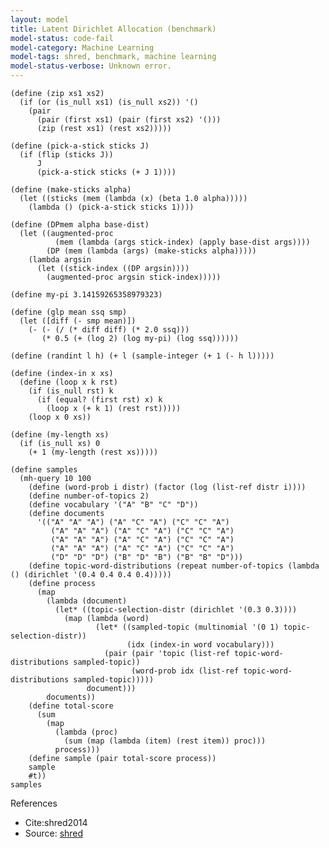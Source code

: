 ```yaml
---
layout: model
title: Latent Dirichlet Allocation (benchmark)
model-status: code-fail
model-category: Machine Learning
model-tags: shred, benchmark, machine learning
model-status-verbose: Unknown error.
---
```



    (define (zip xs1 xs2) 
      (if (or (is_null xs1) (is_null xs2)) '() 
        (pair 
          (pair (first xs1) (pair (first xs2) '()))
          (zip (rest xs1) (rest xs2)))))
    
    (define (pick-a-stick sticks J)
      (if (flip (sticks J))
          J
          (pick-a-stick sticks (+ J 1))))
    
    (define (make-sticks alpha)
      (let ((sticks (mem (lambda (x) (beta 1.0 alpha)))))
        (lambda () (pick-a-stick sticks 1))))
    
    (define (DPmem alpha base-dist)
      (let ((augmented-proc
              (mem (lambda (args stick-index) (apply base-dist args))))
            (DP (mem (lambda (args) (make-sticks alpha)))))
        (lambda argsin
          (let ((stick-index ((DP argsin))))
            (augmented-proc argsin stick-index)))))
    
    (define my-pi 3.14159265358979323)
    
    (define (glp mean ssq smp)
      (let ([diff (- smp mean)])
        (- (- (/ (* diff diff) (* 2.0 ssq)))
           (* 0.5 (+ (log 2) (log my-pi) (log ssq))))))
    
    (define (randint l h) (+ l (sample-integer (+ 1 (- h l)))))
    
    (define (index-in x xs)
      (define (loop x k rst)
        (if (is_null rst) k
          (if (equal? (first rst) x) k
            (loop x (+ k 1) (rest rst)))))
        (loop x 0 xs))
    
    (define (my-length xs)
      (if (is_null xs) 0
        (+ 1 (my-length (rest xs)))))
    
    (define samples
      (mh-query 10 100
        (define (word-prob i distr) (factor (log (list-ref distr i))))
        (define number-of-topics 2)
        (define vocabulary '("A" "B" "C" "D"))
        (define documents
          '(("A" "A" "A") ("A" "C" "A") ("C" "C" "A")
             ("A" "A" "A") ("A" "C" "A") ("C" "C" "A")
             ("A" "A" "A") ("A" "C" "A") ("C" "C" "A")
             ("A" "A" "A") ("A" "C" "A") ("C" "C" "A")
             ("D" "D" "D") ("B" "D" "B") ("B" "B" "D")))
        (define topic-word-distributions (repeat number-of-topics (lambda () (dirichlet '(0.4 0.4 0.4 0.4)))))
        (define process
          (map
            (lambda (document)
              (let* ((topic-selection-distr (dirichlet '(0.3 0.3))))
                (map (lambda (word)
                       (let* ((sampled-topic (multinomial '(0 1) topic-selection-distr))
                              (idx (index-in word vocabulary)))
                         (pair (pair 'topic (list-ref topic-word-distributions sampled-topic))
                               (word-prob idx (list-ref topic-word-distributions sampled-topic)))))
                     document)))
            documents))
        (define total-score
          (sum
            (map
              (lambda (proc)
                (sum (map (lambda (item) (rest item)) proc)))
              process)))
        (define sample (pair total-score process)) 
        sample 
        #t))
    samples
    
References 

- Cite:shred2014
- Source: [shred](https://github.com/LFY/shred/blob/master/benchmarks/topic-lda.ss)
 
